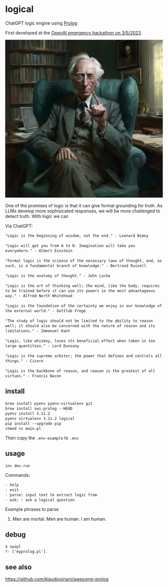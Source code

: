 # logical

ChatGPT logic engine using [Prolog](https://en.wikipedia.org/wiki/Prolog)

First developed at the [OpenAI emergency hackathon on 3/5/2023](https://twitter.com/nonmayorpete/status/1632456433102098434).

 <img alt="Bertrand Russell"   src="./russell.png" />



One of the promises of logic is that it can give formal grounding for truth.
As LLMs develop more sophisicated responses, we will be more challenged to detect truth. With logic we can

Via ChatGPT:

    "Logic is the beginning of wisdom, not the end." - Leonard Nimoy

    "Logic will get you from A to B. Imagination will take you everywhere." - Albert Einstein

    "Formal logic is the science of the necessary laws of thought, and, as such, is a fundamental branch of knowledge." - Bertrand Russell

    "Logic is the anatomy of thought." - John Locke

    "Logic is the art of thinking well; the mind, like the body, requires to be trained before it can use its powers in the most advantageous way." - Alfred North Whitehead

    "Logic is the foundation of the certainty we enjoy in our knowledge of the external world." - Gottlob Frege

    "The study of logic should not be limited to the ability to reason well; it should also be concerned with the nature of reason and its limitations." - Immanuel Kant

    "Logic, like whiskey, loses its beneficial effect when taken in too large quantities." - Lord Dunsany

    "Logic is the supreme arbiter; the power that defines and controls all things." - Cicero

    "Logic is the backbone of reason, and reason is the greatest of all virtues." - Francis Bacon



## install

    brew install pyenv pyenv-virtualenv git
    brew install swi-prolog --HEAD
    pyenv install 3.11.2
    pyenv virtualenv 3.11.2 logical
    pip install --upgrade pip
    chmod +x main.pl

Then copy the `.env-example` to `.env`

## usage

    inv dev.run

Commands:

    - help
    - exit
    - parse: input text to extract logic from
    - ask: : ask a logical question


Example phrases to parse

  1.  Men are mortal. Men are human. I am human.


## debug

    $ swipl
    ?- ['myprolog.pl'].

## see also

https://github.com/klaudiosinani/awesome-prolog
